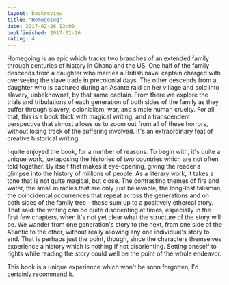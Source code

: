 ```yaml
---
layout: bookreview
title: "Homegoing"
date: 2017-02-26 13:00
bookfinished: 2017-02-26
rating: 4
---
```


Homegoing is an epic which tracks two branches of an extended family through centuries of history in Ghana and the US. One half of the family descends from a daughter who marries a British naval captain charged with overseeing the slave trade in precolonial days. The other descends from a daughter who is captured during an Asante raid on her village and sold into slavery, unbeknownst, by that same captain. From there we explore the trials and tribulations of each generation of both sides of the family as they suffer through slavery, colonialism, war, and simple human cruelty. For all that, this is a book thick with magical writing, and a  transcendent perspective that almost allows us to zoom out from all of these horrors, without losing track of the suffering involved. It's an extraordinary feat of creative historical writing.



I quite enjoyed the book, for a number of reasons. To begin with, it's quite a unique work, juxtaposing the histories of two countries which are not often told together. By itself that makes it eye-opening, giving the reader a glimpse into the history of millions of people. As a literary work, it takes a tone that is not quite magical, but close. The contrasting themes of fire and water, the small miracles that are only just believable, the long-lost talisman, the coincidental occurrences that repeat across the generations and on both sides of the family tree - these sum up to a positively ethereal story. That said: the writing can be quite disorienting at times, especially in the first few chapters, when it's not yet clear what the structure of the story will be. We wander from one generation's story to the next, from one side of the Atlantic to the other, without really allowing any one individual's story to end. That is perhaps just the point, though, since the characters themselves experience a history which is nothing if not disorienting. Setting oneself to rights while reading the story could well be the point of the whole endeavor.



This book is a unique experience which won't be soon forgotten, I'd certainly recommend it.